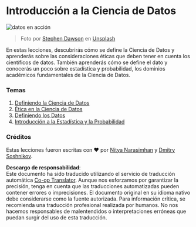 <!--
CO_OP_TRANSLATOR_METADATA:
{
  "original_hash": "696a8474a01054281704cbfb09148949",
  "translation_date": "2025-08-23T23:44:22+00:00",
  "source_file": "1-Introduction/README.md",
  "language_code": "es"
}
-->
# Introducción a la Ciencia de Datos

![datos en acción](../../../1-Introduction/images/data.jpg)
> Foto por <a href="https://unsplash.com/@dawson2406?utm_source=unsplash&utm_medium=referral&utm_content=creditCopyText">Stephen Dawson</a> en <a href="https://unsplash.com/s/photos/data?utm_source=unsplash&utm_medium=referral&utm_content=creditCopyText">Unsplash</a>
  
En estas lecciones, descubrirás cómo se define la Ciencia de Datos y aprenderás sobre las consideraciones éticas que deben tener en cuenta los científicos de datos. También aprenderás cómo se define el dato y conocerás un poco sobre estadística y probabilidad, los dominios académicos fundamentales de la Ciencia de Datos.

### Temas

1. [Definiendo la Ciencia de Datos](01-defining-data-science/README.md)
2. [Ética en la Ciencia de Datos](02-ethics/README.md)
3. [Definiendo los Datos](03-defining-data/README.md)
4. [Introducción a la Estadística y la Probabilidad](04-stats-and-probability/README.md)

### Créditos

Estas lecciones fueron escritas con ❤️ por [Nitya Narasimhan](https://twitter.com/nitya) y [Dmitry Soshnikov](https://twitter.com/shwars).

**Descargo de responsabilidad**:  
Este documento ha sido traducido utilizando el servicio de traducción automática [Co-op Translator](https://github.com/Azure/co-op-translator). Aunque nos esforzamos por garantizar la precisión, tenga en cuenta que las traducciones automatizadas pueden contener errores o imprecisiones. El documento original en su idioma nativo debe considerarse como la fuente autorizada. Para información crítica, se recomienda una traducción profesional realizada por humanos. No nos hacemos responsables de malentendidos o interpretaciones erróneas que puedan surgir del uso de esta traducción.
